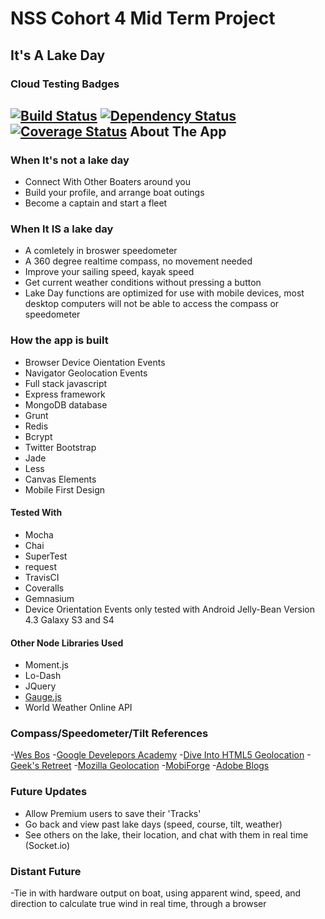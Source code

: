 NSS Cohort 4 Mid Term Project
=============================
It's A Lake Day
---------------

### Cloud Testing Badges
[![Build Status](https://travis-ci.org/mknicos/LakeDay-03-21-1014.svg?branch=master)](https://travis-ci.org/mknicos/LakeDay-03-21-1014)
[![Dependency Status](https://gemnasium.com/mknicos/LakeDay-03-21-1014.svg)](https://gemnasium.com/mknicos/LakeDay-03-21-1014)
[![Coverage Status](https://coveralls.io/repos/mknicos/LakeDay-03-21-1014/badge.png)](https://coveralls.io/r/mknicos/LakeDay-03-21-1014)
About The App
--------------

### When It's not a lake day

- Connect With Other Boaters around you
- Build your profile, and arrange boat outings
- Become a captain and start a fleet

### When It IS a lake day

- A comletely in broswer speedometer
- A 360 degree realtime compass, no movement needed
- Improve your sailing speed, kayak speed
- Get current weather conditions without pressing a button
- Lake Day functions are optimized for use with mobile devices, most desktop computers will not be able to access the compass or speedometer

### How the app is built

- Browser Device Oientation Events
- Navigator Geolocation Events
- Full stack javascript
- Express framework
- MongoDB database
- Grunt
- Redis
- Bcrypt
- Twitter Bootstrap
- Jade
- Less
- Canvas Elements
- Mobile First Design

#### Tested With

- Mocha
- Chai
- SuperTest
- request
- TravisCI
- Coveralls
- Gemnasium
- Device Orientation Events only tested with Android Jelly-Bean Version 4.3 Galaxy S3 and S4

#### Other Node Libraries Used

- Moment.js
- Lo-Dash
- JQuery
- [Gauge.js](https://github.com/bernii/gauge.js)
- World Weather Online API

### Compass/Speedometer/Tilt References

-[Wes Bos](http://wesbos.com/talks/jqueryto/#1 )
-[Google Develepors Academy](https://developers.google.com/academy/)
-[Dive Into HTML5 Geolocation](http://diveintohtml5.info/geolocation.html)
-[Geek's Retreet](http://geeksretreat.wordpress.com/2012/05/09/html-5-canvas-an-animated-compass/)
-[Mozilla Geolocation](https://developer.mozilla.org/en-US/docs/WebAPI/Using_geolocation)
-[MobiForge](http://mobiforge.com/design-development/html5-mobile-web-device-orientation-events)
-[Adobe Blogs](http://blogs.adobe.com/cantrell/archives/2012/03/accessing-the-accelerometer-and-gyroscope-in-javascript.html)


### Future Updates

- Allow Premium users to save their 'Tracks'
- Go back and view past lake days (speed, course, tilt, weather)
- See others on the lake, their location, and chat with them in real time (Socket.io)


### Distant Future

-Tie in with hardware output on boat, using apparent wind, speed, and direction to calculate true
 wind in real time, through a browser

